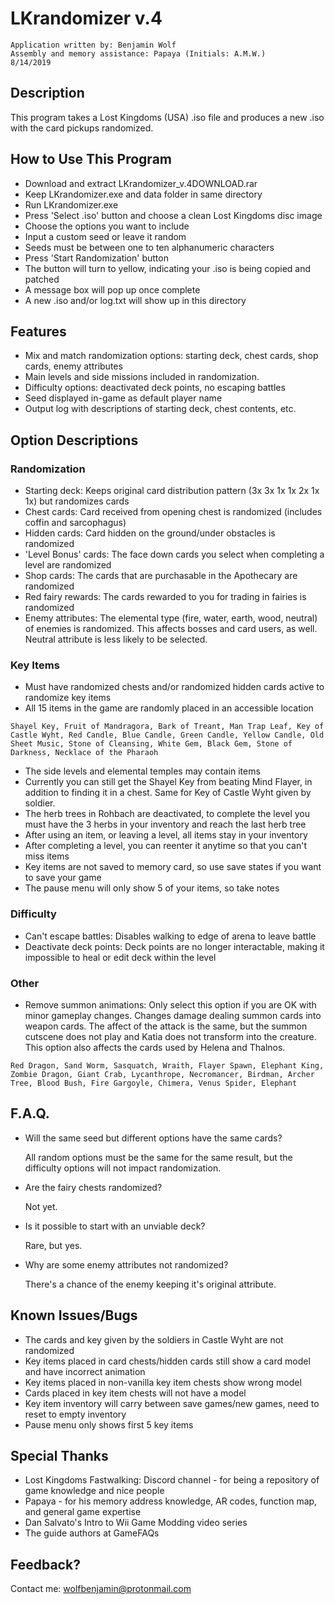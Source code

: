 # LKrandomizer v.4
~~~
Application written by: Benjamin Wolf
Assembly and memory assistance: Papaya (Initials: A.M.W.)
8/14/2019
~~~
## Description

This program takes a Lost Kingdoms (USA) .iso file and produces a new .iso with the card pickups randomized.

## How to Use This Program

* Download and extract LKrandomizer_v.4DOWNLOAD.rar
* Keep LKrandomizer.exe and data folder in same directory
* Run LKrandomizer.exe
* Press 'Select .iso' button and choose a clean Lost Kingdoms disc image
* Choose the options you want to include
* Input a custom seed or leave it random
* Seeds must be between one to ten alphanumeric characters
* Press 'Start Randomization' button
* The button will turn to yellow, indicating your .iso is being copied and patched
* A message box will pop up once complete
* A new .iso and/or log.txt will show up in this directory

## Features

* Mix and match randomization options: starting deck, chest cards, shop cards, enemy attributes
* Main levels and side missions included in randomization.
* Difficulty options: deactivated deck points, no escaping battles
* Seed displayed in-game as default player name
* Output log with descriptions of starting deck, chest contents, etc.

## Option Descriptions

### Randomization

* Starting deck: Keeps original card distribution pattern (3x 3x 1x 1x 2x 1x 1x) but randomizes cards
* Chest cards: Card received from opening chest is randomized (includes coffin and sarcophagus)
* Hidden cards: Card hidden on the ground/under obstacles is randomized
* 'Level Bonus' cards: The face down cards you select when completing a level are randomized
* Shop cards: The cards that are purchasable in the Apothecary are randomized
* Red fairy rewards: The cards rewarded to you for trading in fairies is randomized
* Enemy attributes: The elemental type (fire, water, earth, wood, neutral) of enemies is randomized. This affects bosses and card users, as well. Neutral attribute is less likely to be selected.

### Key Items

* Must have randomized chests and/or randomized hidden cards active to randomize key items
* All 15 items in the game are randomly placed in an accessible location
~~~
Shayel Key, Fruit of Mandragora, Bark of Treant, Man Trap Leaf, Key of Castle Wyht, Red Candle, Blue Candle, Green Candle, Yellow Candle, Old Sheet Music, Stone of Cleansing, White Gem, Black Gem, Stone of Darkness, Necklace of the Pharaoh
~~~
* The side levels and elemental temples may contain items
* Currently you can still get the Shayel Key from beating Mind Flayer, in addition to finding it in a chest. Same for Key of Castle Wyht given by soldier.
* The herb trees in Rohbach are deactivated, to complete the level you must have the 3 herbs in your inventory and reach the last herb tree
* After using an item, or leaving a level, all items stay in your inventory
* After completing a level, you can reenter it anytime so that you can't miss items
* Key items are not saved to memory card, so use save states if you want to save your game
* The pause menu will only show 5 of your items, so take notes

### Difficulty

* Can't escape battles: Disables walking to edge of arena to leave battle
* Deactivate deck points: Deck points are no longer interactable, making it impossible to heal or edit deck within the level

### Other

* Remove summon animations: Only select this option if you are OK with minor gameplay changes. Changes damage dealing summon cards into weapon cards.
The affect of the attack is the same, but the summon cutscene does not play and Katia does not transform into the creature. This option also affects the cards used by Helena and Thalnos.
~~~
Red Dragon, Sand Worm, Sasquatch, Wraith, Flayer Spawn, Elephant King, Zombie Dragon, Giant Crab, Lycanthrope, Necromancer, Birdman, Archer Tree, Blood Bush, Fire Gargoyle, Chimera, Venus Spider, Elephant
~~~

## F.A.Q.

* Will the same seed but different options have the same cards?

  All random options must be the same for the same result, but the difficulty options will not impact randomization.
  
  
* Are the fairy chests randomized?

  Not yet.
  
* Is it possible to start with an unviable deck?

  Rare, but yes.
  
* Why are some enemy attributes not randomized?

  There's a chance of the enemy keeping it's original attribute.

## Known Issues/Bugs

* The cards and key given by the soldiers in Castle Wyht are not randomized
* Key items placed in card chests/hidden cards still show a card model and have incorrect animation
* Key items placed in non-vanilla key item chests show wrong model
* Cards placed in key item chests will not have a model
* Key item inventory will carry between save games/new games, need to reset to empty inventory
* Pause menu only shows first 5 key items

## Special Thanks

* Lost Kingdoms Fastwalking: Discord channel - for being a repository of game knowledge and nice people
* Papaya - for his memory address knowledge, AR codes, function map, and general game expertise
* Dan Salvato's Intro to Wii Game Modding video series
* The guide authors at GameFAQs

## Feedback?

Contact me:
wolfbenjamin@protonmail.com
